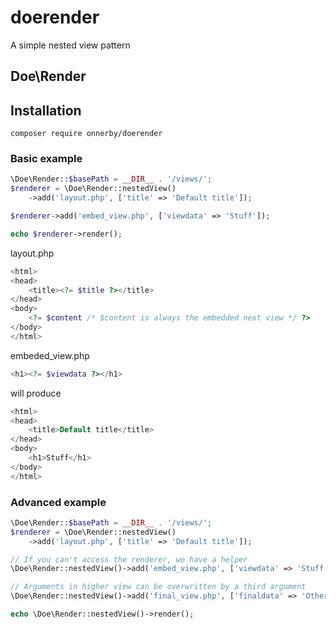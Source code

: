 # doerender
A simple nested view pattern

## Doe\Render

## Installation
```
composer require onnerby/doerender
```

### Basic example
```php
\Doe\Render::$basePath = __DIR__ . '/views/';
$renderer = \Doe\Render::nestedView()
	->add('layout.php', ['title' => 'Default title']);

$renderer->add('embed_view.php', ['viewdata' => 'Stuff']);

echo $renderer->render(); 
```
layout.php
```php
<html>
<head>
	<title><?= $title ?></title>
</head>
<body>
	<?= $content /* $content is always the embedded next view */ ?>
</body>
</html>
```
embeded_view.php
```php
<h1><?= $viewdata ?></h1>
```
will produce
```php
<html>
<head>
	<title>Default title</title>
</head>
<body>
	<h1>Stuff</h1>
</body>
</html>
```


### Advanced example
```php
\Doe\Render::$basePath = __DIR__ . '/views/';
$renderer = \Doe\Render::nestedView()
	->add('layout.php', ['title' => 'Default title']);

// If you can't access the renderer, we have a helper
\Doe\Render::nestedView()->add('embed_view.php', ['viewdata' => 'Stuff']);

// Arguments in higher view can be overwritten by a third argument
\Doe\Render::nestedView()->add('final_view.php', ['finaldata' => 'Other Stuff'], ['title' => 'Special final_view title']);

echo \Doe\Render::nestedView()->render(); 
```
